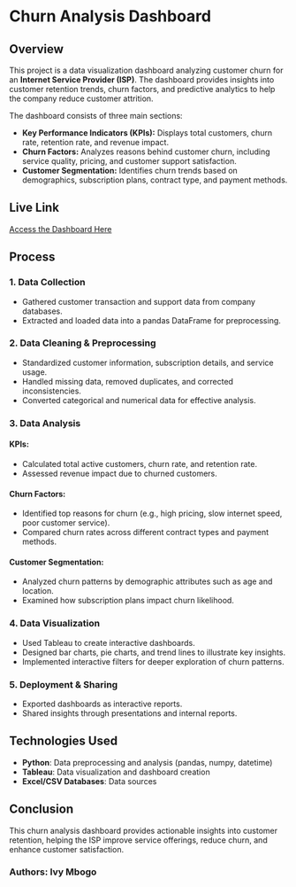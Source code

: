 # Churn Analysis Dashboard

## Overview
This project is a data visualization dashboard analyzing customer churn for an **Internet Service Provider (ISP)**. The dashboard provides insights into customer retention trends, churn factors, and predictive analytics to help the company reduce customer attrition.

The dashboard consists of three main sections:
- **Key Performance Indicators (KPIs):** Displays total customers, churn rate, retention rate, and revenue impact.
- **Churn Factors:** Analyzes reasons behind customer churn, including service quality, pricing, and customer support satisfaction.
- **Customer Segmentation:** Identifies churn trends based on demographics, subscription plans, contract type, and payment methods.

## Live Link
[Access the Dashboard Here](https://public.tableau.com/app/profile/ivy.mbogo/viz/ChurnRateData_17374650270160/ChurnAnalysis)

## Process
### 1. Data Collection
- Gathered customer transaction and support data from company databases.
- Extracted and loaded data into a pandas DataFrame for preprocessing.

### 2. Data Cleaning & Preprocessing
- Standardized customer information, subscription details, and service usage.
- Handled missing data, removed duplicates, and corrected inconsistencies.
- Converted categorical and numerical data for effective analysis.

### 3. Data Analysis
#### KPIs:
- Calculated total active customers, churn rate, and retention rate.
- Assessed revenue impact due to churned customers.

#### Churn Factors:
- Identified top reasons for churn (e.g., high pricing, slow internet speed, poor customer service).
- Compared churn rates across different contract types and payment methods.

#### Customer Segmentation:
- Analyzed churn patterns by demographic attributes such as age and location.
- Examined how subscription plans impact churn likelihood.

### 4. Data Visualization
- Used Tableau to create interactive dashboards.
- Designed bar charts, pie charts, and trend lines to illustrate key insights.
- Implemented interactive filters for deeper exploration of churn patterns.

### 5. Deployment & Sharing
- Exported dashboards as interactive reports.
- Shared insights through presentations and internal reports.

## Technologies Used
- **Python**: Data preprocessing and analysis (pandas, numpy, datetime)
- **Tableau**: Data visualization and dashboard creation
- **Excel/CSV Databases**: Data sources


## Conclusion
This churn analysis dashboard provides actionable insights into customer retention, helping the ISP improve service offerings, reduce churn, and enhance customer satisfaction.


### Authors: Ivy Mbogo
